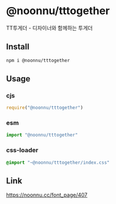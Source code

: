 # @noonnu/tttogether
TT투게더 - 디자이너와 함께하는 투게더

## Install
```sh
npm i @noonnu/tttogether
```
## Usage
### cjs
```js
require("@noonnu/tttogether")
```
### esm
```js
import "@noonnu/tttogether"
```
### css-loader
```css
@import "~@noonnu/tttogether/index.css"
```

## Link
https://noonnu.cc/font_page/407